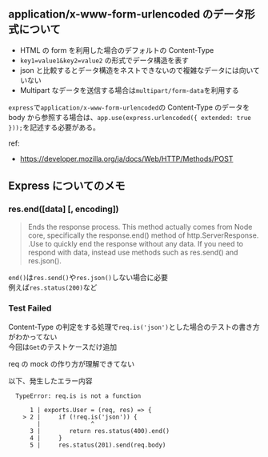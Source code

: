 ## application/x-www-form-urlencoded のデータ形式について

- HTML の form を利用した場合のデフォルトの Content-Type
- `key1=value1&key2=value2` の形式でデータ構造を表す
- json と比較するとデータ構造をネストできないので複雑なデータには向いていない
- Multipart なデータを送信する場合は`multipart/form-data`を利用する

`express`で`application/x-www-form-urlencoded`の Content-Type のデータを body から参照する場合は、`app.use(express.urlencoded({ extended: true }));`を記述する必要がある。

ref:

- https://developer.mozilla.org/ja/docs/Web/HTTP/Methods/POST

## Express についてのメモ

### res.end([data] [, encoding])

> Ends the response process. This method actually comes from Node core, specifically the response.end() method of http.ServerResponse.
> .Use to quickly end the response without any data. If you need to respond with data, instead use methods such as res.send() and res.json().

`end()`は`res.send()`や`res.json()`しない場合に必要  
例えば`res.status(200)`など

### Test Failed

Content-Type の判定をする処理で`req.is('json')`とした場合のテストの書き方がわかってない  
今回は`Get`のテストケースだけ追加

req の mock の作り方が理解できてない

以下、発生したエラー内容

```
  TypeError: req.is is not a function

      1 | exports.User = (req, res) => {
    > 2 |     if (!req.is('json')) {
        |              ^
      3 |        return res.status(400).end()
      4 |     }
      5 |     res.status(201).send(req.body)
```
